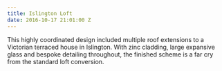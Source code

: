```yaml
---
title: Islington Loft
date: 2016-10-17 21:01:00 Z
---
```


This highly coordinated design included multiple roof extensions to a Victorian terraced house in Islington. With zinc cladding, large expansive glass and bespoke detailing throughout, the finished scheme is a far cry from the standard loft conversion.